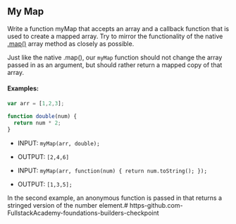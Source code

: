 ## My Map

Write a function myMap that accepts an array and a callback function that is used to create a mapped array. Try to mirror the functionality of the native [.map()](https://developer.mozilla.org/en-US/docs/Web/JavaScript/Reference/Global_Objects/Array/map) array method as closely as possible.

Just like the native .map(), our `myMap` function should not change the array passed in as an argument, but should rather return a mapped copy of that array.


#### Examples: 

```js
var arr = [1,2,3];

function double(num) {
  return num * 2;
}
```

- INPUT: `myMap(arr, double);`
- OUTPUT: `[2,4,6]`

- INPUT: `myMap(arr, function(num) {
  return num.toString();
});`

- OUTPUT: `[1,3,5];`

In the second example, an anonymous function is passed in that returns a stringed version of the number element.#   h t t p s - g i t h u b . c o m - F u l l s t a c k A c a d e m y - f o u n d a t i o n s - b u i l d e r s - c h e c k p o i n t  
 
